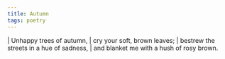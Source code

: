 ```yaml
---
title: Autumn
tags: poetry
---
```


| Unhappy trees of autumn,
| cry your soft, brown leaves;
| bestrew the streets in a hue of sadness,
| and blanket me with a hush of rosy brown.

